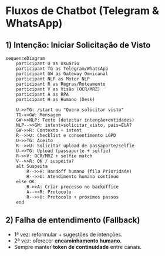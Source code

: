 # Fluxos de Chatbot (Telegram & WhatsApp)

## 1) Intenção: Iniciar Solicitação de Visto
```mermaid
sequenceDiagram
    participant U as Usuário
    participant TG as Telegram/WhatsApp
    participant GW as Gateway Omnicanal
    participant NLP as Motor NLP
    participant R as Regras/Roteamento
    participant V as Visão (OCR/MRZ)
    participant A as RPA
    participant H as Humano (Desk)

    U->>TG: /start ou "Quero solicitar visto"
    TG->>GW: Mensagem
    GW->>NLP: Texto (detectar intenção+entidades)
    NLP-->>GW: intent=solicitar_visto, país=EUA?
    GW->>R: Contexto + intent
    R-->>U: Checklist e consentimento LGPD
    U->>TG: Aceito
    R-->>U: Solicitar upload de passaporte/selfie
    U->>TG: Upload (passaporte + selfie)
    R->>V: OCR/MRZ + selfie match
    V-->>R: OK / suspeita?
    alt Suspeita
        R-->>H: Handoff humano (fila Prioridade)
        H-->>U: Atendimento humano contínuo
    else OK
        R->>A: Criar processo no backoffice
        A-->>R: Protocolo
        R-->>U: Protocolo + próximos passos
    end
```

## 2) Falha de entendimento (Fallback)
- 1ª vez: reformular + sugestões de intenções.
- 2ª vez: oferecer **encaminhamento humano**.
- Sempre manter **token de continuidade** entre canais.
